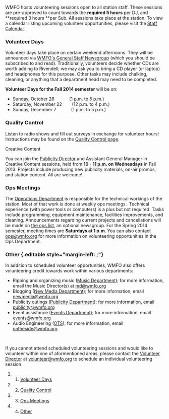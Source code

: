 WMFO hosts volunteering sessions open to all station staff. These
sessions are pre-approved to count towards the **required 5 hours** per
DJ, and **required 3 hours **per Sub. All sessions take place at the
station. To view a calendar listing upcoming volunteer opportunities,
please visit the [Staff
Calendar](https://wiki.wmfo.org/Staff_Info/Staff_Calendar "Staff Calendar").

### Volunteer Days 

Volunteer days take place on certain weekend afternoons. They will be
announced via [WMFO's General Staff
Newsgroup](https://wiki.wmfo.org/Staff_Info/Staff_Newsgroups "Staff Newsgroups") (which
you should be subscribed to and read). Traditionally, volunteers decide
whether CDs are worth adding to Rivendell; we may ask you to bring a CD
player (or laptop) and headphones for this purpose. Other tasks may
include chalking, cleaning, or anything that a department head may need
to be completed.

**Volunteer Days for the Fall 2014 semester** will be on:

-   Sunday, October 26            (1 p.m. to 5 p.m.)
-   Saturday, November 22        (12 p.m. to 4 p.m.)
-   Sunday, December 7            (1 p.m. to 5 p.m.)

### Quality Control 

Listen to radio shows and fill out surveys in exchange for volunteer
hours! Instructions may be found on the [Quality Control
page](https://wiki.wmfo.org/Staff_Info/Quality_Control "Quality Control").

Creative Content

You can join the [Publicity
Director](https://wiki.wmfo.org/About_WMFO/Executive_Board/Publicity_Dept. "Publicity Dept.")
and Assistant General Manager in Creative Content sessions, held from
**10 - 11 p.m. on Wednesdays** in Fall 2013. Projects include producing
new publicity materials, on-air promos, and station content. All are
welcome!

### Ops Meetings 

The [Operations
Department](https://wiki.wmfo.org/About_WMFO/Executive_Board/Operations_Dept. "Operations Dept.")
is responsible for the technical workings of the station. Most of that
work is done at weekly ops meetings.  Technical experience (with power
tools or computers) is a plus but not required. Tasks include
programming, equipment maintenance, facilities improvements, and
cleaning. Announcements regarding current projects and cancellations
will be made on [the ops
list](http://groups.google.com/group/wmfo-ops "http://groups.google.com/group/wmfo-ops"),
an optional newsgroup. For the Spring 2014 semester, meeting times are
**Saturdays at 1 p.m**. You can also contact
[ops@wmfo.org](mailto:ops@wmfo.org "ops@wmfo.org") for more information
on volunteering opportunities in the Ops Department.

### Other {.editable style="margin-left: ;"}

In addition to scheduled volunteer opportunities, WMFO also offers
volunteering credit towards work within various departments:

-   Ripping and organizing music ([Music
    Department](https://wiki.wmfo.org/Music_Department "Music Department"));
    for more information, email the Music Director(s) at
    [md@wmfo.org](mailto:md@wmfo.org "mailto:md@wmfo.org")
-   Blogging ([New Media
    Department](https://wiki.wmfo.org/About_WMFO/Executive_Board/Publicity_Dept./New_Media_Office "New Media Office"));
    for more information, email
    [newmedia@wmfo.org](mailto:newmedia@wmfo.org "mailto:newmedia@wmfo.org")
-   Publicity outings ([Publicity
    Department](https://wiki.wmfo.org/About_WMFO/Executive_Board/Publicity_Dept. "Publicity Dept."));
    for more information, email
    [publicity@wmfo.org](mailto:publicity@wmfo.org "mailto:publicity@wmfo.org")
-   Event assistance ([Events
    Department](https://wiki.wmfo.org/About_WMFO/Events "Events")); for
    more information, email
    [events@wmfo.org](mailto:events@wmfo.org "mailto:events@wmfo.org")
-   Audio Engineering
    ([OTS](https://wiki.wmfo.org/About_WMFO/Executive_Board/GM's_Office/Business_Dept. "Business Dept."));
    for more information, email
    [ontheside@wmfo.org](mailto:ontheside@wmfo.org "mailto:ontheside@wmfo.org")

 

If you cannot attend scheduled volunteering sessions and would like to
volunteer within one of aformentioned areas, please contact the
[Volunteer
Director](https://wiki.wmfo.org/About_WMFO/Executive_Board/Program_Dept./Volunteering_Dept. "Volunteering Dept.") at
[volunteer@wmfo.org](mailto:volunteer@wmfo.org "mailto:volunteer@wmfo.org")
to schedule an individual volunteering session.

1.  1. [Volunteer Days](#Volunteer_Days)
2.  2. [Quality Control](#Quality_Control)
3.  3. [Ops Meetings](#Ops_Meetings)
4.  4. [Other](#Other)

